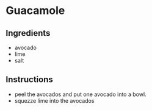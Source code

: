 # Guacamole
## Ingredients
* avocado
* lime
* salt
## Instructions
* peel the avocados and put one avocado into a bowl.
* squezze lime into the avocados
